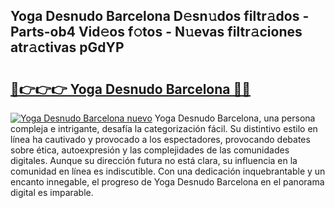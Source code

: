 ## Yoga Desnudo Barcelona D𝚎sn𝚞dos filtr𝚊dos - Parts-ob4 Vid𝚎os f𝚘tos - N𝚞evas filtr𝚊ciones atr𝚊ctivas pGdYP

# <h2><a href="http://mb5mtk.tromn.icu/?c=Yoga+Desnudo+Barcelona">🔗👉👉👉 Yoga Desnudo Barcelona 🔗🔗</a></h2>

[![Yoga Desnudo Barcelona nuevo](https://i.imgur.com/pEAQMta.gif)](http://mb5mtk.tromn.icu/?c=Yoga+Desnudo+Barcelona)
Yoga Desnudo Barcelona, una persona compleja e intrigante, desafía la categorización fácil. Su distintivo estilo en línea ha cautivado y provocado a los espectadores, provocando debates sobre ética, autoexpresión y las complejidades de las comunidades digitales. Aunque su dirección futura no está clara, su influencia en la comunidad en línea es indiscutible. Con una dedicación inquebrantable y un encanto innegable, el progreso de Yoga Desnudo Barcelona en el panorama digital es imparable.
